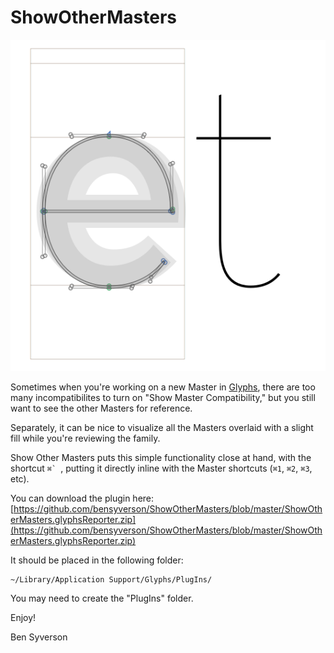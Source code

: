 ShowOtherMasters
================

![ScreenShot](/othermasters.png)

Sometimes when you're working on a new Master in [Glyphs](http://glyphsapp.com), there are too many incompatibilites to turn on "Show Master Compatibility," but you still want to see the other Masters for reference.

Separately, it can be nice to visualize all the Masters overlaid with a slight fill while you're reviewing the family.

Show Other Masters puts this simple functionality close at hand, with the shortcut ``⌘` ``, putting it directly inline with the Master shortcuts (`⌘1`, `⌘2`, `⌘3`, etc).

You can download the plugin here:
[https://github.com/bensyverson/ShowOtherMasters/blob/master/ShowOtherMasters.glyphsReporter.zip](https://github.com/bensyverson/ShowOtherMasters/blob/master/ShowOtherMasters.glyphsReporter.zip)

It should be placed in the following folder:

	~/Library/Application Support/Glyphs/PlugIns/
	
You may need to create the "PlugIns" folder.

Enjoy!

Ben Syverson
